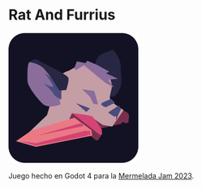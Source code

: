 # Rat And Furrius
![icon](icon.svg)

Juego hecho en Godot 4 para la [Mermelada Jam 2023](https://itch.io/jam/mermelada-jam).
